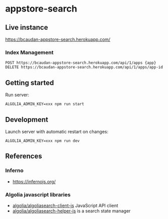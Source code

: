 # appstore-search

## Live instance

https://bcaudan-appstore-search.herokuapp.com/

### Index Management

    POST https://bcaudan-appstore-search.herokuapp.com/api/1/apps {app}
    DELETE https://bcaudan-appstore-search.herokuapp.com/api/1/apps/app-id

## Getting started

Run server:

    ALGOLIA_ADMIN_KEY=xxx npm run start

## Development

Launch server with automatic restart on changes:

    ALGOLIA_ADMIN_KEY=xxx npm run dev

## References
### Inferno

- https://infernojs.org/

### Algolia javascript libraries

- [algolia/algoliasearch-client-js](https://github.com/algolia/algoliasearch-client-js) JavaScript API client
- [algolia/algoliasearch-helper-js](https://community.algolia.com/algoliasearch-helper-js/) is a search state manager
